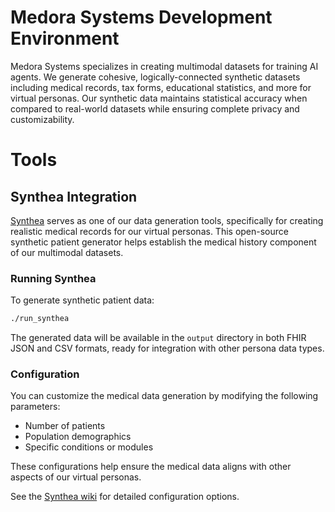# Medora Systems Development Environment

Medora Systems specializes in creating multimodal datasets for training AI agents. We generate cohesive, logically-connected synthetic datasets including medical records, tax forms, educational statistics, and more for virtual personas. Our synthetic data maintains statistical accuracy when compared to real-world datasets while ensuring complete privacy and customizability.

# Tools

## Synthea Integration

[Synthea](https://github.com/synthetichealth/synthea) serves as one of our data generation tools, specifically for creating realistic medical records for our virtual personas. This open-source synthetic patient generator helps establish the medical history component of our multimodal datasets.

### Running Synthea

To generate synthetic patient data:

```bash
./run_synthea
```

The generated data will be available in the `output` directory in both FHIR JSON and CSV formats, ready for integration with other persona data types.

### Configuration

You can customize the medical data generation by modifying the following parameters:
- Number of patients
- Population demographics
- Specific conditions or modules

These configurations help ensure the medical data aligns with other aspects of our virtual personas.

See the [Synthea wiki](https://github.com/synthetichealth/synthea/wiki) for detailed configuration options.
